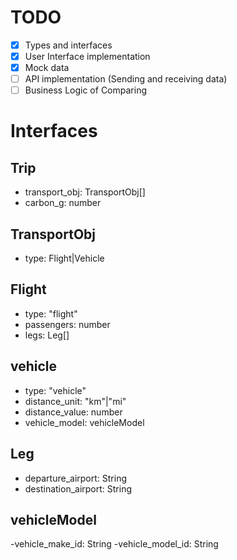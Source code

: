 # TODO

- [x] Types and interfaces
- [x] User Interface implementation
- [x] Mock data
- [ ] API implementation (Sending and receiving data)
- [ ] Business Logic of Comparing

# Interfaces

## Trip

- transport_obj: TransportObj[]
- carbon_g: number

## TransportObj

- type: Flight|Vehicle

## Flight

- type: "flight"
- passengers: number
- legs: Leg[]

## vehicle

- type: "vehicle"
- distance_unit: "km"|"mi"
- distance_value: number
- vehicle_model: vehicleModel

## Leg

- departure_airport: String
- destination_airport: String

## vehicleModel

-vehicle_make_id: String
-vehicle_model_id: String
